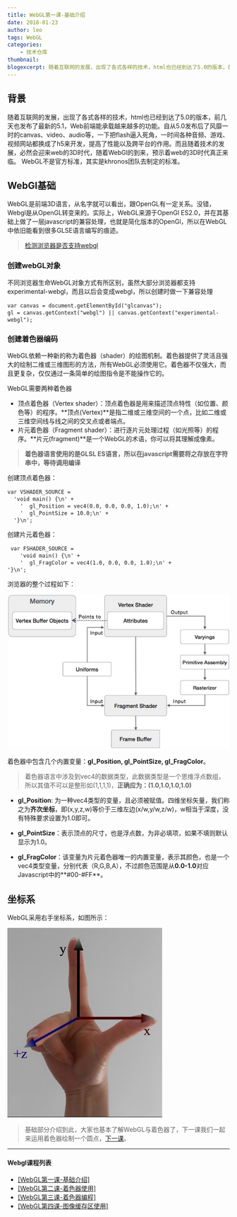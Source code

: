 ```yaml
---
title: WebGL第一课-基础介绍
date: 2018-01-23
author: leo
tags: WebGL
categories:
    - 技术仓库
thumbnail:
blogexcerpt: 随着互联网的发展，出现了各式各样的技术，html也已经到达了5.0的版本，前几天也发布了最新的5.1，Web前端能承载越来越多的功能。自从5.0发布后了风靡一时的canvas、video、audio等，一下把flash逼入死角，一时间各种音频、游戏、视频网站都换成了h5来开发，提高了性能以及跨平台的作用。而且随着技术的发展，必然会迎来web的3D时代，随着WebGl的到来，预示着web的3D时代真正来临。
---
```


## 背景
随着互联网的发展，出现了各式各样的技术，html也已经到达了5.0的版本，前几天也发布了最新的5.1，Web前端能承载越来越多的功能。自从5.0发布后了风靡一时的canvas、video、audio等，一下把flash逼入死角，一时间各种音频、游戏、视频网站都换成了h5来开发，提高了性能以及跨平台的作用。而且随着技术的发展，必然会迎来web的3D时代，随着WebGl的到来，预示着web的3D时代真正来临。
WebGL不是官方标准，其实是khronos团队去制定的标准。

## WebGl基础
WebGL是前端3D语言，从名字就可以看出，跟OpenGL有一定关系。没错，Webgl是从OpenGL转变来的。实际上，WebGL来源于OpenGl ES2.0，并在其基础上做了一层javascript的兼容处理，也就是简化版本的OpenGl，所以在WebGL中依旧能看到很多GLSE语言编写的痕迹。
> [检测浏览器是否支持webgl](http://webglreport.com)

### 创建webGL对象
不同浏览器生命WebGL对象方式有所区别，虽然大部分浏览器都支持experimental-webgl，而且以后会变成webgl，所以创建时做一下兼容处理
```
var canvas = document.getElementById("glcanvas");
gl = canvas.getContext("webgl") || canvas.getContext("experimental-webgl");
```

### 创建着色器编码
WebGL依赖一种新的称为着色器（shader）的绘图机制。着色器提供了灵活且强大的绘制二维或三维图形的方法，所有WebGL必须使用它。着色器不仅强大，而且更复杂，仅仅通过一条简单的绘图指令是不能操作它的。


WebGL需要两种着色器

- 顶点着色器（Vertex shader）：顶点着色器是用来描述顶点特性（如位置、颜色等）的程序。**顶点(Vertex)**是指二维或三维空间的一个点，比如二维或三维空间线与线之间的交叉点或者端点。
- 片元着色器（Fragment shader）：进行逐片元处理过程（如光照等）的程序。**片元(fragment)**是一个WebGL的术语，你可以将其理解成像素。

 > **着色器语言使用的是GLSL ES语言，所以在javascript需要将之存放在字符串中，等待调用编译**

创建顶点着色器：
```
var VSHADER_SOURCE = 
  'void main() {\n' +
    '  gl_Position = vec4(0.0, 0.0, 0.0, 1.0);\n' +
    '  gl_PointSize = 10.0;\n' + 
  '}\n';
```

创建片元着色器：
```
 var FSHADER_SOURCE =
    'void main() {\n' +
    '  gl_FragColor = vec4(1.0, 0.0, 0.0, 1.0);\n' +
'}\n';
```

浏览器的整个过程如下：

![webgl渲染过程](/assets/img/yanglei5.jpg)

着色器中包含几个内置变量：**gl_Position, gl_PointSize, gl_FragColor**。
>着色器语言中涉及到vec4的数据类型，此数据类型是一个思维浮点数组，所以其值不可以是整形如(1,1,1,1)，**正确应为：(1.0,1.0,1.0,1.0)**

- **gl_Position**: 为一种vec4类型的变量，且必须被赋值。四维坐标矢量，我们称之为**齐次坐标**，即(x,y,z,w)等价于三维左边(x/w,y/w,z/w)，w相当于深度，没有特殊要求设置为1.0即可。

- **gl_PointSize**：表示顶点的尺寸，也是浮点数，为非必填项，如果不填则默认显示为1.0。

- **gl_FragColor**：该变量为片元着色器唯一的内置变量，表示其颜色，也是一个vec4类型变量，分别代表（R,G,B,A），不过颜色范围是从**0.0-1.0**对应Javascript中的**#00-#FF**。

## 坐标系
WebGL采用右手坐标系，如图所示：

![webgl渲染过程](/assets/img/right.jpg)

> 基础部分介绍到此，大家也基本了解WebGL与着色器了，下一课我们一起来运用着色器绘制一个圆点，[下一课](/yanglei/2018/01/24/yanglei6.html)。

---

#### Webgl课程列表
- <a target="_blank" href="/yanglei/2018/01/24/yanglei5.html">[WebGL第一课-基础介绍]</a>
- <a target="_blank" href="/yanglei/2018/01/24/yanglei6.html">[WebGL第二课-着色器使用]</a>
- <a target="_blank" href="/yanglei/2018/01/24/yanglei8.html">[WebGL第三课-着色器编程]</a>
- <a target="_blank" href="/yanglei/2018/01/24/yanglei9.html">[WebGL第四课-图像缓存区使用]</a>
